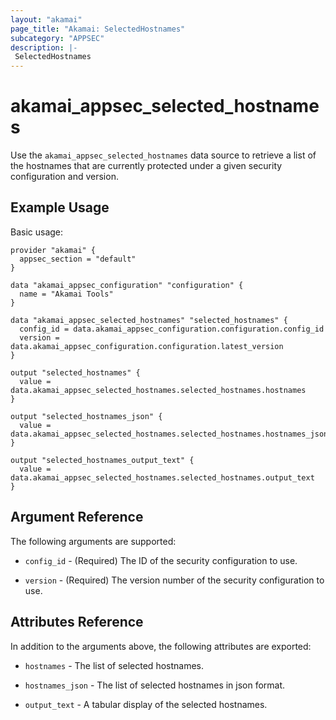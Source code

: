 ```yaml
---
layout: "akamai"
page_title: "Akamai: SelectedHostnames"
subcategory: "APPSEC"
description: |-
 SelectedHostnames
---
```


# akamai_appsec_selected_hostnames

Use the `akamai_appsec_selected_hostnames` data source to retrieve a list of the hostnames that are currently protected under a given security configuration and version.

## Example Usage

Basic usage:

```hcl
provider "akamai" {
  appsec_section = "default"
}

data "akamai_appsec_configuration" "configuration" {
  name = "Akamai Tools"
}

data "akamai_appsec_selected_hostnames" "selected_hostnames" {
  config_id = data.akamai_appsec_configuration.configuration.config_id
  version = data.akamai_appsec_configuration.configuration.latest_version
}

output "selected_hostnames" {
  value = data.akamai_appsec_selected_hostnames.selected_hostnames.hostnames
}

output "selected_hostnames_json" {
  value = data.akamai_appsec_selected_hostnames.selected_hostnames.hostnames_json
}

output "selected_hostnames_output_text" {
  value = data.akamai_appsec_selected_hostnames.selected_hostnames.output_text
}
```

## Argument Reference

The following arguments are supported:

* `config_id` - (Required) The ID of the security configuration to use.

* `version` - (Required) The version number of the security configuration to use.


## Attributes Reference

In addition to the arguments above, the following attributes are exported:

* `hostnames` - The list of selected hostnames.

* `hostnames_json` - The list of selected hostnames in json format.

* `output_text` - A tabular display of the selected hostnames.

